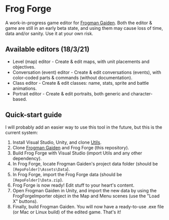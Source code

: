 # Frog Forge
A work-in-progress game editor for [Frogman Gaiden](../../../FrogmanGaiden). Both the editor & game are still in an early beta state, and using them may cause loss of time, data and/or sanity. Use it at your own risk.
## Available editors (18/3/21)
- Level (map) editor - Create & edit maps, with unit placements and objectives.
- Conversation (event) editor - Create & edit conversations (events), with color-coded parts & commands (without documentation).
- Class editor - Create & edit classes: name, stats, sprite and battle animations.
- Portrait editor - Create & edit portraits, both generic and character-based.
## Quick-start guide
I will probably add an easier way to use this tool in the future, but this is the current system:
1. Install Visual Studio, Unity, and clone [Utils](../../../Utils).
2. Clone [Frogman Gaiden](../../../FrogmanGaiden) and Frog Forge (this repository).
3. Build Frog Forge with Visual Studio (import Utils and any other dependency).
4. In Frog Forge, locate Frogman Gaiden's project data folder (should be `[RepoFolder]\Assets\Data`).
5. In Frog Forge, import the Frog Forge data (should be `[RepoFolder]\Data.zip`).
6. Frog Forge is now ready! Edit stuff to your heart's content.
7. Open Frogman Gaiden in Unity, and import the new data by using the FrogForgeImporter object in the Map and Menu scenes (use the "Load X" buttons).
8. Finally, build Frogman Gaiden. You will now have a ready-to-use .exe file (or Mac or Linux build) of the edited game. That's it!
